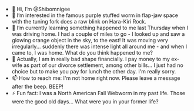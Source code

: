 - 👋 Hi, I’m @Shibomnigee
- 👀 I’m interested in the famous purple stuffed worm in flap-jaw space with the tuning fork does a raw blink on Hara-Kiri Rock.
- 🌱 I’m currently learning something happened to me last Thursday when I was driving home. I had a couple of miles to go - I looked up and saw a glowing orange object in the sky, to the east! It was moving very irregularly... suddenly there was intense light all around me - and when I came to, I was home. What do you think happened to me?
- 💞️ Actually, I am in really bad shape financially. I pay money to my ex-wife as part of our divorce settlement, among other bills... I just had no choice but to make you pay for lunch the other day. I'm really sorry.
- 📫 How to reach me: I'm not home right now. Please leave a message after the beep. BEEP!
- ⚡ Fun fact: I was a North American Fall Webworm in my past life. Those were the good old days... What were you in your former life?

<!---
Shibomnigee/Shibomnigee is a ✨ special ✨ repository because its `README.md` (this file) appears on your GitHub profile.
You can click the Preview link to take a look at your changes.
--->
